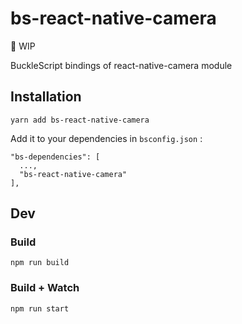 # bs-react-native-camera

🚧 WIP

BuckleScript bindings of react-native-camera module

## Installation

```
yarn add bs-react-native-camera
```

Add it to your dependencies in `bsconfig.json` :

```
"bs-dependencies": [
  ...,
  "bs-react-native-camera"
],
```

## Dev

### Build

```
npm run build
```

### Build + Watch

```
npm run start
```
